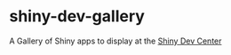 shiny-dev-gallery
=================

A Gallery of Shiny apps to display at the [Shiny Dev Center](http://shiny.rstudio.com/gallery)
